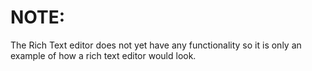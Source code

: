 # NOTE:
The Rich Text editor does not yet have any functionality so it is only an example of how a rich text editor would look.

